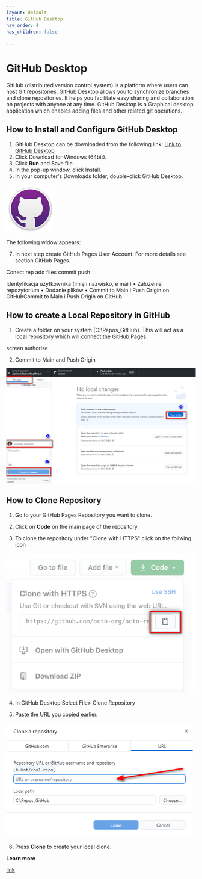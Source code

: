 ```yaml
---
layout: default
title: GitHub Desktop
nav_order: 4
has_children: false

---
```



# GitHub Desktop

GitHub (distributed version control system) is a platform where users can host Git repositories. GitHub Desktop allows you to synchronize branches and clone repositories.  It helps you facilitate easy sharing and collaboration on projects with anyone at any time.
GitHub Desktop is a Graphical desktop application which enables adding files and other related git operations.



## How to Install and Configure GitHub Desktop

1. GitHub Desktop can be downloaded from the following link: [Link to GitHub Desktop](	https://desktop.github.com/
) 
3. Click Download for Windows (64bit).
4. Click **Run** and Save file.
5. In the pop-up window, click Install.  
6. In your computer's Downloads folder, double-click GitHub Desktop.
   
 ![](/assets/images/Github.png)

   
  The following widow appears:

7. In next step create GitHub Pages User Account. For more details see section GitHub Pages. 
     


Conect rep add files commit push



Identyfikacja użytkownika (imię i nazwisko, e mail)
•
Założenie repozytorium
•
Dodanie plików
•
Commit to Main i Push Origin on GitHubCommit to Main i Push Origin on GitHub

## How to create a Local Repository in GitHub
1. Create a folder on your system (C:\Repos_GitHub). This will act as a local repository which will connect the GitHub Pages.

screen authorise 

2. Commit to Main and Push Origin

![](../assets/images/push.png)

## How to Clone Repository

1. Go to your GitHub Pages Repository you want to clone.

2. Click on **Code** on the main page of the repository.
3. To clone the repository under "Clone with HTTPS" click on the follwing icon


![](../assets/images/clone.png)

4. In GitHub Desktop Select File> Clone Repository

5. Paste the URL you copied earlier.

![](../assets/images/clone2.png)

6. Press **Clone** to create your local clone.


**Learn more**

[link](https://training.github.com/downloads/github-git-cheat-sheet/)